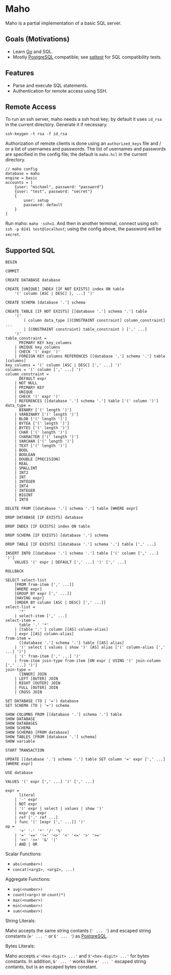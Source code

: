 # Maho
Maho is a partial implementation of a basic SQL server.

## Goals (Motivations)
* Learn [Go](https://golang.org/) and SQL.
* Mostly [PostgreSQL](https://www.postgresql.org/) compatible; see [sqltest](https://github.com/leftmike/sqltest) for SQL compatibility tests.

## Features
* Parse and execute SQL statements.
* Authentication for remote access using SSH.

## Remote Access

To run an ssh server, maho needs a ssh host key; by default it uses `id_rsa` in the current
directory. Generate it if necessary.

```
ssh-keygen -t rsa -f id_rsa
```

Authorization of remote clients is done using an `authorized_keys` file and / or a list of
usernames and passwords. The list of usernames and passwords are specified in the config file;
the default is `maho.hcl` in the current directory.

```
// maho config
database = maho
engine = basic
accounts = [
    {user: "michael", password: "password"}
    {user: "test", password: "secret"}
    {
        user: setup
        password: default
    }
]
```

Run maho: `maho -ssh=1`. And then in another terminal, connect using ssh:
`ssh -p 8241 test@localhost`; using the config above, the password will be `secret`.

## Supported SQL
```
BEGIN
```

```
COMMIT
```

```
CREATE DATABASE database
```

```
CREATE [UNIQUE] INDEX [IF NOT EXISTS] index ON table
    '(' column [ASC | DESC] [, ...] ')'
```

```
CREATE SCHEMA [database '.'] schema
```

```
CREATE TABLE [IF NOT EXISTS] [[database '.'] schema '.'] table
    '('
        ( column data_type [[CONSTRAINT constraint] column_constraint] ...
        | [CONSTRAINT constraint] table_constraint ) [',' ...]
    ')'
table_constraint =
      PRIMARY KEY key_columns
    | UNIQUE key_columns
    | CHECK '(' expr ')'
    | FOREIGN KEY columns REFERENCES [[database '.'] schema '.'] table [columns]
key_columns = '(' column [ASC | DESC] [',' ...] ')'
columns = '(' column [',' ...] ')'
column_constraint =
      DEFAULT expr
    | NOT NULL
    | PRIMARY KEY
    | UNIQUE
    | CHECK '(' expr ')'
    | REFERENCES [[database '.'] schema '.'] table ['(' column ')']
data_type =
	  BINARY ['(' length ')']
	| VARBINARY ['(' length ')']
	| BLOB ['(' length ')']
	| BYTEA ['(' length ')']
	| BYTES ['(' length ')']
	| CHAR ['(' length ')']
	| CHARACTER ['(' length ')']
	| VARCHAR ['(' length ')']
	| TEXT ['(' length ')']
	| BOOL
	| BOOLEAN
	| DOUBLE [PRECISION]
	| REAL
	| SMALLINT
	| INT2
	| INT
	| INTEGER
	| INT4
	| INTEGER
	| BIGINT
	| INT8
```

```
DELETE FROM [[database '.'] schema '.'] table [WHERE expr]
```

```
DROP DATABASE [IF EXISTS] database
```

```
DROP INDEX [IF EXISTS] index ON table
```

```
DROP SCHEMA [IF EXISTS] [database '.'] schema
```

```
DROP TABLE [IF EXISTS] [[database '.'] schema '.'] table [',' ...]
```

```
INSERT INTO [[database '.'] schema '.'] table ['(' column [',' ...] ')']
	VALUES '(' expr | DEFAULT [',' ...] ')' [',' ...]
```

```
ROLLBACK
```

```
SELECT select-list
    [FROM from-item [',' ...]]
    [WHERE expr]
    [GROUP BY expr [',' ...]]
    [HAVING expr]
    [ORDER BY column [ASC | DESC] [',' ...]]
select-list =
      '*'
    | select-item [',' ...]
select-item =
      table '.' '*'
    | [table '.' ] column [[AS] column-alias]
    | expr [[AS] column-alias]
from-item =
      [[database '.'] schema '.'] table [[AS] alias]
    | '(' select | values | show ')' [AS] alias ['(' column-alias [',' ...] ')']
    | '(' from-item [',' ...] ')'
    | from-item join-type from-item [ON expr | USING '(' join-column [',' ...] ')']
join-type =
      [INNER] JOIN
    | LEFT [OUTER] JOIN
    | RIGHT [OUTER] JOIN
    | FULL [OUTER] JOIN
    | CROSS JOIN
```

```
SET DATABASE (TO | '=') database
SET SCHEMA (TO | '=') schema
```

```
SHOW COLUMNS FROM [[database '.'] schema '.'] table
SHOW DATABASE
SHOW DATABASES
SHOW SCHEMA
SHOW SCHEMAS [FROM database]
SHOW TABLES [FROM [database '.'] schema]
SHOW variable
```

```
START TRANSACTION
```

```
UPDATE [[database '.'] schema '.'] table SET column '=' expr [',' ...] [WHERE expr]
```

```
USE database
```

```
VALUES '(' expr [',' ...] ')' [',' ...]
```

```
expr =
      literal
    | '-' expr
    | NOT expr
    | '(' expr | select | values | show ')'
    | expr op expr
    | ref ['.' ref ...]
    | func '(' [expr [',' ...]] ')'
op =
      '+' '-' '*' '/' '%'
    | '=' '==' '!=' '<>' '<' '<=' '>' '>='
    | '<<' '>>' '&' '|'
    | AND | OR
```

Scalar Functions:
* `abs(<number>)`
* `concat(<arg1>, <arg2>, ...)`

Aggregate Functions:
* `avg(<number>)`
* `count(<arg>)` or `count(*)`
* `max(<number>)`
* `min(<number>)`
* `sum(<number>)`

String Literals:

Maho accepts the same string contants (`' ... '`) and escaped string constants
(`e' ... '` or `E' ... '`) as
[PostgreSQL](https://www.postgresql.org/docs/current/sql-syntax-lexical.html#SQL-SYNTAX-CONSTANTS).

Bytes Literals:

Maho accepts `x'<hex-digit> ...'` and `X'<hex-digit> ...'` for bytes constants. In addition,
`b' ... '` works like `e' ... '` escaped string contants, but is an escaped bytes constant.
